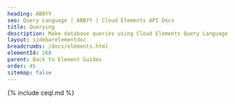 ```yaml
---
heading: ABBYY
seo: Query Language | ABBYY | Cloud Elements API Docs
title: Querying
description: Make database queries using Cloud Elements Query Language.
layout: sidebarelementdoc
breadcrumbs: /docs/elements.html
elementId: 260
parent: Back to Element Guides
order: 45
sitemap: false
---
```


{% include ceql.md %}
